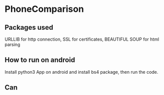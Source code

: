 # PhoneComparison

## Packages used
URLLIB for http connection, 
SSL for certificates, 
BEAUTIFUL SOUP for html parsing

## How to run on android
Install python3 App on android and install bs4 package, then run the code. 

## Can 

